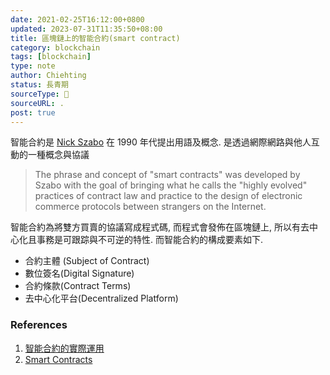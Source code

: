 ```yaml
---
date: 2021-02-25T16:12:00+0800
updated: 2023-07-31T11:35:50+08:00
title: 區塊鏈上的智能合約(smart contract)
category: blockchain
tags: [blockchain]
type: note
author: Chiehting
status: 長青期
sourceType: 📜️
sourceURL: .
post: true
---
```


智能合約是 [Nick Szabo](https://en.wikipedia.org/wiki/Nick_Szabo) 在 1990 年代提出用語及概念. 是透過網際網路與他人互動的一種概念與協議

<!--more-->

> The phrase and concept of "smart contracts" was developed by Szabo with the goal of bringing what he calls the "highly evolved" practices of contract law and practice to the design of electronic commerce protocols between strangers on the Internet.

智能合約為將雙方買賣的協議寫成程式碼, 而程式會發佈在區塊鏈上, 所以有去中心化且事務是可跟踪與不可逆的特性. 而智能合約的構成要素如下.

* 合約主體 (Subject of Contract)
* 數位簽名(Digital Signature)
* 合約條款(Contract Terms)
* 去中心化平台(Decentralized Platform)

### References

1. [智能合約的實際運用](https://www.thenewslens.com/article/120557)
2. [Smart Contracts](https://www.investopedia.com/terms/s/smart-contracts.asp)